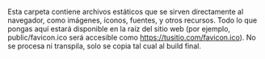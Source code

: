 Esta carpeta contiene archivos estáticos que se sirven directamente al navegador, como imágenes, íconos, fuentes, y otros recursos. Todo lo que pongas aquí estará disponible en la raíz del sitio web (por ejemplo, public/favicon.ico será accesible como https://tusitio.com/favicon.ico). No se procesa ni transpila, solo se copia tal cual al build final.